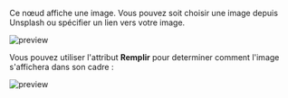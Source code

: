 Ce nœud affiche une image. Vous pouvez soit choisir une image depuis Unsplash ou spécifier un lien vers votre image.

![preview](/images/image/preview.png)

Vous pouvez utiliser l'attribut **Remplir** pour determiner comment l'image s'affichera dans son cadre :

![preview](/images/image/fill.gif)

